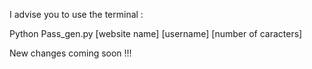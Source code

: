 I advise you to use the terminal :

Python Pass_gen.py [website name] [username] [number of caracters]


New changes coming soon !!!
